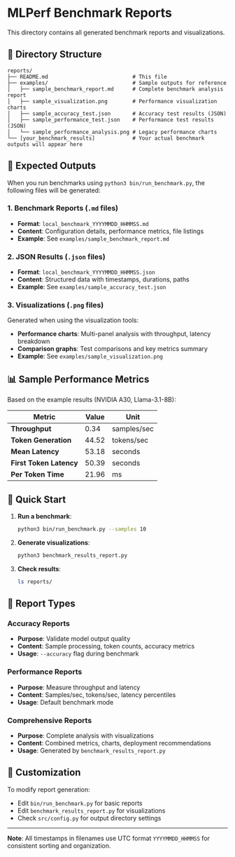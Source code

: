# MLPerf Benchmark Reports

This directory contains all generated benchmark reports and visualizations.

## 📁 Directory Structure

```
reports/
├── README.md                           # This file
├── examples/                           # Sample outputs for reference
│   ├── sample_benchmark_report.md      # Complete benchmark analysis report
│   ├── sample_visualization.png        # Performance visualization charts
│   ├── sample_accuracy_test.json       # Accuracy test results (JSON)
│   ├── sample_performance_test.json    # Performance test results (JSON)
│   └── sample_performance_analysis.png # Legacy performance charts
└── [your_benchmark_results]            # Your actual benchmark outputs will appear here
```

## 🎯 Expected Outputs

When you run benchmarks using `python3 bin/run_benchmark.py`, the following files will be generated:

### 1. **Benchmark Reports** (`.md` files)
- **Format**: `local_benchmark_YYYYMMDD_HHMMSS.md`
- **Content**: Configuration details, performance metrics, file listings
- **Example**: See `examples/sample_benchmark_report.md`

### 2. **JSON Results** (`.json` files)
- **Format**: `local_benchmark_YYYYMMDD_HHMMSS.json`
- **Content**: Structured data with timestamps, durations, paths
- **Example**: See `examples/sample_accuracy_test.json`

### 3. **Visualizations** (`.png` files)
Generated when using the visualization tools:
- **Performance charts**: Multi-panel analysis with throughput, latency breakdown
- **Comparison graphs**: Test comparisons and key metrics summary
- **Example**: See `examples/sample_visualization.png`

## 📊 Sample Performance Metrics

Based on the example results (NVIDIA A30, Llama-3.1-8B):

| Metric | Value | Unit |
|--------|-------|------|
| **Throughput** | 0.34 | samples/sec |
| **Token Generation** | 44.52 | tokens/sec |
| **Mean Latency** | 53.18 | seconds |
| **First Token Latency** | 50.39 | seconds |
| **Per Token Time** | 21.96 | ms |

## 🚀 Quick Start

1. **Run a benchmark**:
   ```bash
   python3 bin/run_benchmark.py --samples 10
   ```

2. **Generate visualizations**:
   ```bash
   python3 benchmark_results_report.py
   ```

3. **Check results**:
   ```bash
   ls reports/
   ```

## 📝 Report Types

### Accuracy Reports
- **Purpose**: Validate model output quality
- **Content**: Sample processing, token counts, accuracy metrics
- **Usage**: `--accuracy` flag during benchmark

### Performance Reports  
- **Purpose**: Measure throughput and latency
- **Content**: Samples/sec, tokens/sec, latency percentiles
- **Usage**: Default benchmark mode

### Comprehensive Reports
- **Purpose**: Complete analysis with visualizations
- **Content**: Combined metrics, charts, deployment recommendations
- **Usage**: Generated by `benchmark_results_report.py`

## 🔧 Customization

To modify report generation:
- Edit `bin/run_benchmark.py` for basic reports
- Edit `benchmark_results_report.py` for visualizations
- Check `src/config.py` for output directory settings

---

**Note**: All timestamps in filenames use UTC format `YYYYMMDD_HHMMSS` for consistent sorting and organization.